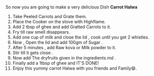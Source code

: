 So now you are going to make a very delicious Dish **Carrot Halwa**

1)  Take Peeled Carrots and Grate them.
2)  Place the Cooker on the stove with Highflame.
3)  Add 2 tbsp of ghee and add Gratted Carrots to it.
4)  Fry till raw smell disappears.
5)  Add one cup of milk and close the lid , cook until you get 2 whistles.
6)  Now , Open the lid and add 100gm of Sugar .
7)  After 5 minutes , add Raw kova or Milk powder to it.
8) Stir till it gets close .
9) Now add The dryfruits given in the ingredients.md .
10) Finally add a 1tbsp of ghee and IT'S DONE!
11) Enjoy this yummy carrot Halwa with you friends and Family😄.
